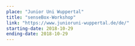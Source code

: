 ```yaml
---
place: "Junior Uni Wuppertal"
title: "senseBox-Workshop"
link: "https://www.junioruni-wuppertal.de/de/"
starting-date: 2018-10-29
ending-date: 2018-10-29
---
```

